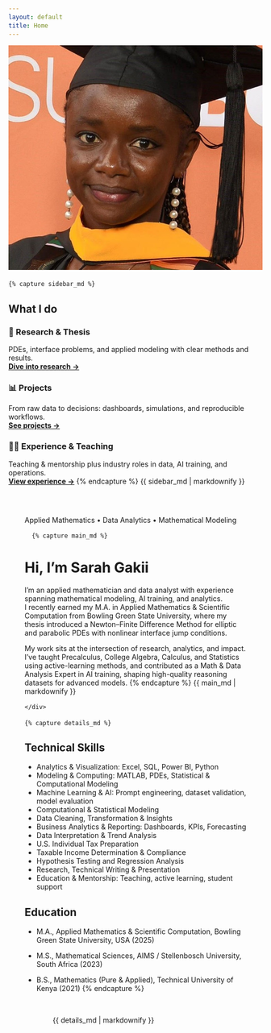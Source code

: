 ```yaml
---
layout: default
title: Home
---
```


<div class="about-shell">

  <!-- LEFT: sticky sidebar (headshot + What I do) -->
  <aside class="sidebar">
    <div class="portrait" style="margin-bottom:1rem;">
      <img src="/assets/headshot.jpg" alt="Sarah Gakii headshot" />
    </div>

    {% capture sidebar_md %}
## What I do

### 📖 Research & Thesis
PDEs, interface problems, and applied modeling with clear methods and results.  
[**Dive into research →**](/research.html)

### 📊 Projects
From raw data to decisions: dashboards, simulations, and reproducible workflows.  
[**See projects →**](/projects.html)

### 👩‍🏫 Experience & Teaching
Teaching & mentorship plus industry roles in data, AI training, and operations.  
[**View experience →**](/experience.html)
    {% endcapture %}
    {{ sidebar_md | markdownify }}
  </aside>

  <!-- RIGHT: main content (hero + skills + education) -->
  <div class="content">
    <div class="card intro" style="padding:2rem; margin-bottom:1.5rem;">
      <p class="eyebrow">Applied Mathematics • Data Analytics • Mathematical Modeling</p>

      {% capture main_md %}
# Hi, I’m <span class="accent">Sarah Gakii</span>

I’m an applied mathematician and data analyst with experience spanning mathematical modeling, AI training, and analytics.  
I recently earned my M.A. in Applied Mathematics & Scientific Computation from Bowling Green State University, where my thesis introduced a Newton–Finite Difference Method for elliptic and parabolic PDEs with nonlinear interface jump conditions.

My work sits at the intersection of research, analytics, and impact. I’ve taught Precalculus, College Algebra, Calculus, and Statistics using active-learning methods, and contributed as a Math & Data Analysis Expert in AI training, shaping high-quality reasoning datasets for advanced models.
      {% endcapture %}
      {{ main_md | markdownify }}

    </div>

    {% capture details_md %}
## Technical Skills
- Analytics & Visualization: Excel, SQL, Power BI, Python  
- Modeling & Computing: MATLAB, PDEs, Statistical & Computational Modeling  
- Machine Learning & AI: Prompt engineering, dataset validation, model evaluation   
- Computational & Statistical Modeling	
-	Data Cleaning, Transformation & Insights
-	Business Analytics & Reporting: Dashboards, KPIs, Forecasting
-	Data Interpretation & Trend Analysis
-	U.S. Individual Tax Preparation
-	Taxable Income Determination & Compliance
-	Hypothesis Testing and Regression Analysis
-	Research, Technical Writing & Presentation
-	Education & Mentorship: Teaching, active learning, student support


## Education
- M.A., Applied Mathematics & Scientific Computation, Bowling Green State University, USA (2025)  
- M.S., Mathematical Sciences, AIMS / Stellenbosch University, South Africa (2023)  
- B.S., Mathematics (Pure & Applied), Technical University of Kenya (2021)
    {% endcapture %}
    <div class="card" style="padding:2rem;">
      {{ details_md | markdownify }}
    </div>

  </div>
</div>

